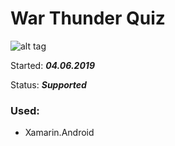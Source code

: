 # War Thunder Quiz
![alt tag](http://i.piccy.info/i9/4f167a9e6d1d8f913922ce99c72c6abf/1637106790/191573/1448582/wt_quiz.jpg "Main screenshot")

Started: ***04.06.2019***

Status: ***Supported***

### Used:
* Xamarin.Android
